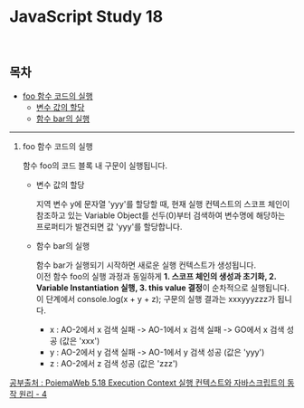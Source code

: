 # JavaScript Study 18

<br/>

## 목차

- [foo 함수 코드의 실행](#foo1)
  - [변수 값의 할당](#foo2)
  - [함수 bar의 실행](#foo3)

---

1. foo 함수 코드의 실행<a id="foo1"></a>

   함수 foo의 코드 블록 내 구문이 실행됩니다.

   - 변수 값의 할당<a id="foo2"></a>

     지역 변수 y에 문자열 'yyy'를 할당할 때, 현재 실행 컨텍스트의 스코프 체인이 참조하고 있는 Variable Object를 선두(0)부터 검색하여 변수명에 해당하는 프로퍼티가 발견되면 값 'yyy'를 할당합니다.

   - 함수 bar의 실행<a id="foo3"></a>

     함수 bar가 실행되기 시작하면 새로운 실행 컨텍스트가 생성됩니다.<br/>이전 함수 foo의 실행 과정과 동일하게 **1. 스코프 체인의 생성과 초기화, 2. Variable Instantiation 실행, 3. this value 결정**이 순차적으로 실행됩니다.<br/>이 단계에서 console.log(x + y + z); 구문의 실행 결과는 xxxyyyzzz가 됩니다.

     - x : AO-2에서 x 검색 실패 -> AO-1에서 x 검색 실패 -> GO에서 x 검색 성공 (값은 'xxx')
     - y : AO-2에서 y 검색 실패 -> AO-1에서 y 검색 성공 (값은 'yyy')
     - z : AO-2에서 z 검색 성공 (값은 'zzz')

[공부출처 : PoiemaWeb 5.18 Execution Context 실행 컨텍스트와 자바스크립트의 동작 원리 - 4](https://poiemaweb.com/js-execution-context)